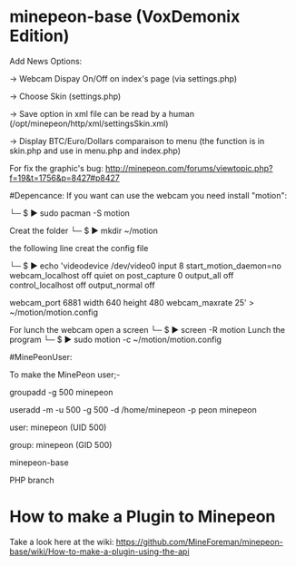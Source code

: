 minepeon-base (VoxDemonix Edition)
=============

Add News Options: 

-> Webcam Dispay On/Off on index's page (via settings.php)

-> Choose Skin (settings.php)

-> Save option in xml file can be read by a human (/opt/minepeon/http/xml/settingsSkin.xml)

-> Display BTC/Euro/Dollars comparaison to menu (the function is in skin.php and use in menu.php and index.php)


For fix the graphic's bug:
http://minepeon.com/forums/viewtopic.php?f=19&t=1756&p=8427#p8427


#Depencance:
If you want can use the webcam you need install "motion":

└─ $ ▶ sudo pacman -S motion

Creat the folder
└─ $ ▶ mkdir ~/motion

the following line creat the config file

└─ $ ▶ echo 'videodevice /dev/video0
input 8
start_motion_daemon=no
webcam_localhost off
quiet on
post_capture 0
output_all off
control_localhost off
output_normal off

webcam_port 6881
width 640
height 480
webcam_maxrate 25' > ~/motion/motion.config

For lunch the webcam open a screen
└─ $ ▶ screen -R motion
Lunch the program
└─ $ ▶ sudo motion -c ~/motion/motion.config


#MinePeonUser:

To make the MinePeon user;-

groupadd -g 500 minepeon

useradd -m -u 500 -g 500 -d /home/minepeon -p peon minepeon

user: minepeon (UID 500)

group: minepeon (GID 500)

minepeon-base

PHP branch


How to make a Plugin to Minepeon
=

Take a look here at the wiki:
https://github.com/MineForeman/minepeon-base/wiki/How-to-make-a-plugin-using-the-api
